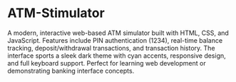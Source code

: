 # ATM-Stimulator

A modern, interactive web-based ATM simulator built with HTML, CSS, and JavaScript. Features include PIN authentication (1234), real-time balance tracking, deposit/withdrawal transactions, and transaction history. The interface sports a sleek dark theme with cyan accents, responsive design, and full keyboard support. Perfect for learning web development or demonstrating banking interface concepts.
